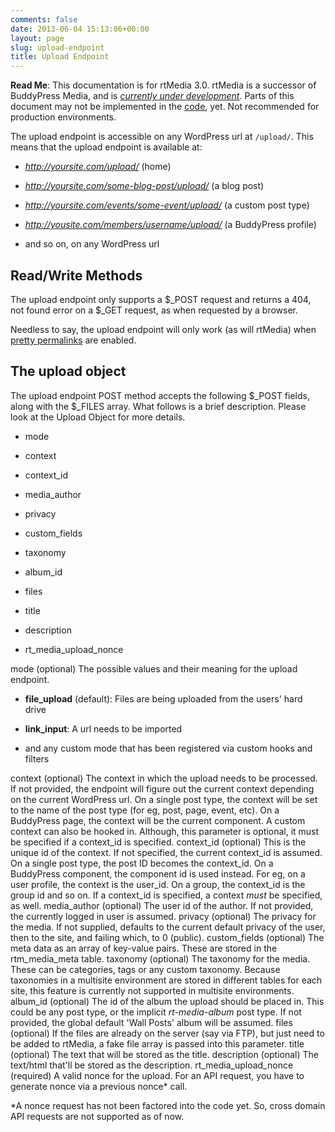 ```yaml
---
comments: false
date: 2013-06-04 15:13:06+00:00
layout: page
slug: upload-endpoint
title: Upload Endpoint
---
```


**Read Me**: This documentation is for rtMedia 3.0. rtMedia is a successor of BuddyPress Media, and is [_currently under development_](https://rtcamp.com/news/getting-ready-for-rtmedia/). Parts of this document may not be implemented in the [code](https://github.com/rtCamp/buddypress-media/tree/rtmedia), yet. Not recommended for production environments.


The upload endpoint is accessible on any WordPress url at `/upload/`. This means that the upload endpoint is available at:



	
  * _http://yoursite.com/upload/_ (home)

	
  * _http://yoursite.com/some-blog-post/upload/_ (a blog post)

	
  * _http://yoursite.com/events/some-event/upload/_ (a custom post type)

	
  * _http://yousite.com/members/username/upload/_ (a BuddyPress profile)

	
  * and so on, on any WordPress url




## Read/Write Methods


The upload endpoint only supports a $_POST request and returns a 404, not found error on a $_GET request, as when requested by a browser.


Needless to say, the upload endpoint will only work (as will rtMedia) when [pretty permalinks](http://codex.wordpress.org/Using_Permalinks) are enabled.





## The upload object


The upload endpoint POST method accepts the following $_POST fields, along with the $_FILES array. What follows is a brief description. Please look at the Upload Object for more details.



	
  * mode

	
  * context

	
  * context_id

	
  * media_author

	
  * privacy

	
  * custom_fields

	
  * taxonomy

	
  * album_id

	
  * files

	
  * title

	
  * description

	
  * rt_media_upload_nonce




mode (optional)
    The possible values and their meaning for the upload endpoint.



	
  * **file_upload** (default): Files are being uploaded from the users' hard drive

	
  * **link_input**: A url needs to be imported

	
  * and any custom mode that has been registered via custom hooks and filters



context (optional)
    The context in which the upload needs to be processed. If not provided, the endpoint will figure out the current context depending on the current WordPress url. On a single post type, the context will be set to the name of the post type (for eg, post, page, event, etc). On a BuddyPress page, the context will be the current component. A custom context can also be hooked in. Although, this parameter is optional, it must be specified if a context_id is specified.
context_id (optional)
    This is the unique id of the context. If not specified, the current context_id is assumed. On a single post type, the post ID becomes the context_id. On a BuddyPress component, the component id is used instead. For eg, on a user profile, the context is the user_id. On a group, the context_id is the group id and so on. If a context_id is specified, a context _must_ be specified, as well.
media_author (optional)
    The user id of the author. If not provided, the currently logged in user is assumed.
privacy (optional)
    The privacy for the media. If not supplied, defaults to the current default privacy of the user, then to the site, and failing which, to 0 (public).
custom_fields (optional)
    The meta data as an array of key-value pairs. These are stored in the rtm_media_meta table.
taxonomy (optional)
    The taxonomy for the media. These can be categories, tags or any custom taxonomy. Because taxonomies in a multisite environment are stored in different tables for each site, this feature is currently not supported in multisite environments.
album_id (optional)
    The id of the album the upload should be placed in. This could be any post type, or the implicit _rt-media-album_ post type. If not provided, the global default 'Wall Posts' album will be assumed.
files (optional)
    If the files are already on the server (say via FTP), but just need to be added to rtMedia, a fake file array is passed into this parameter.
title (optional)
    The text that will be stored as the title.
description (optional)
    The text/html that'll be stored as the description.
rt_media_upload_nonce (required)
    A valid nonce for the upload. For an API request, you have to generate nonce via a previous nonce* call.



*A nonce request has not been factored into the code yet. So, cross domain API requests are not supported as of now.
